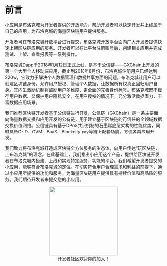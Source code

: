 # 前言

小应用是布洛克城为开发者提供的开放能力，帮助开发者可以快速开发并上线属于自己的应用，为布洛克城的海量区块链用户提供服务。

开发者可在布洛克城开放平台进行提交，布洛克城开放平台面向广大开发者提供快速上架区块链应用的服务。开发者可以在此平台注册账号后，创建相关应用并完成测试、上架、查看报表等一系列操作。

布洛克城Dapp于2018年1月12日正式上线，是基于公信链——GXChain上开发的第一个大型个人移动端应用，截止到2018年8月份，布洛克城注册用户已经达到220w，它致力于解决个人数据管理和数据共享方面的问题。布洛克城让用户可以创建区块链身份，允许用户授权、管理个人数据，让数据所有权真正回归用户自身。其内生激励机制将鼓励用户多维度、更全面的完善身份标签。布洛克城既不缓存用户数据、又保护用户隐私安全，在用户授权的情况下，充分激活数据潜力，丰富数据应用场景。

我们推荐区块链开发者基于公信链进行开发，公信链（GXChain）是一条主要面向海量数据交换和应用开发的公有链，用于建立基于区块链的可信任的全领域数据交换价值网络。公信链具有基于DPoS共识机制的石墨烯底层架构的性能优势，同时具备G-ID、GVM、BaaS、Blockcity pay等链上配套功能，方便各类应用开发。

我们致力将布洛克城打造成区块链全方位服务的生态体，向用户传达“玩区块链，上布洛克城”的理念。在此基础上，我们推出小应用这个产品，提供给区块链开发者在布洛克城内搭建、上线和实现特定服务、功能的平台。我们希望开发者提交的小应用，能够符合布洛克城的定位。在切实符合用户合理需求和利益的前提下，通过小应用所提供的功能和服务，为海量区块链用户提供具有持续价值和高品质的服务。我们期待开发者来提交您的小应用。

<div align="center">
<img src="/blockcity/img/qrcode.jpg" width="220" height="220"/>
</div>

<div align=center>
开发者社区欢迎你的加入！
</div>
